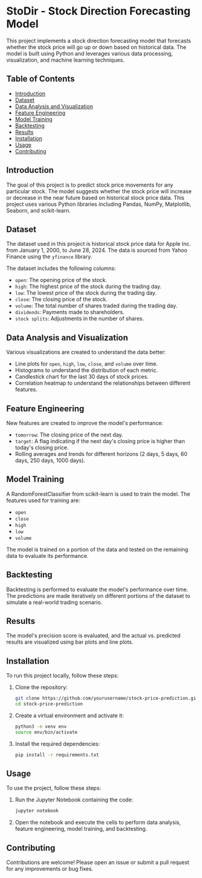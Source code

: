 # StoDir - Stock Direction Forecasting Model

This project implements a stock direction forecasting model that forecasts whether the stock price will go up or down based on historical data. The model is built using Python and leverages various data processing, visualization, and machine learning techniques.

## Table of Contents

- [Introduction](#introduction)
- [Dataset](#dataset)
- [Data Analysis and Visualization](#data-analysis-and-visualization)
- [Feature Engineering](#feature-engineering)
- [Model Training](#model-training)
- [Backtesting](#backtesting)
- [Results](#results)
- [Installation](#installation)
- [Usage](#usage)
- [Contributing](#contributing)

## Introduction

The goal of this project is to predict stock price movements for any particular stock. The model suggests whether the stock price will increase or decrease in the near future based on historical stock price data. This project uses various Python libraries including Pandas, NumPy, Matplotlib, Seaborn, and scikit-learn.

## Dataset

The dataset used in this project is historical stock price data for Apple Inc. from January 1, 2000, to June 28, 2024. The data is sourced from Yahoo Finance using the `yfinance` library.

The dataset includes the following columns:
- `open`: The opening price of the stock.
- `high`: The highest price of the stock during the trading day.
- `low`: The lowest price of the stock during the trading day.
- `close`: The closing price of the stock.
- `volume`: The total number of shares traded during the trading day.
- `dividends`: Payments made to shareholders.
- `stock splits`: Adjustments in the number of shares.

## Data Analysis and Visualization

Various visualizations are created to understand the data better:
- Line plots for `open`, `high`, `low`, `close`, and `volume` over time.
- Histograms to understand the distribution of each metric.
- Candlestick chart for the last 30 days of stock prices.
- Correlation heatmap to understand the relationships between different features.

## Feature Engineering

New features are created to improve the model's performance:
- `tomorrow`: The closing price of the next day.
- `target`: A flag indicating if the next day's closing price is higher than today's closing price.
- Rolling averages and trends for different horizons (2 days, 5 days, 60 days, 250 days, 1000 days).

## Model Training

A RandomForestClassifier from scikit-learn is used to train the model. The features used for training are:
- `open`
- `close`
- `high`
- `low`
- `volume`

The model is trained on a portion of the data and tested on the remaining data to evaluate its performance.

## Backtesting

Backtesting is performed to evaluate the model's performance over time. The predictions are made iteratively on different portions of the dataset to simulate a real-world trading scenario.

## Results

The model's precision score is evaluated, and the actual vs. predicted results are visualized using bar plots and line plots.

## Installation

To run this project locally, follow these steps:

1. Clone the repository:
    ```bash
    git clone https://github.com/yourusername/stock-price-prediction.git
    cd stock-price-prediction
    ```

2. Create a virtual environment and activate it:
    ```bash
    python3 -m venv env
    source env/bin/activate
    ```

3. Install the required dependencies:
    ```bash
    pip install -r requirements.txt
    ```

## Usage

To use the project, follow these steps:

1. Run the Jupyter Notebook containing the code:
    ```bash
    jupyter notebook
    ```

2. Open the notebook and execute the cells to perform data analysis, feature engineering, model training, and backtesting.

## Contributing

Contributions are welcome! Please open an issue or submit a pull request for any improvements or bug fixes.
